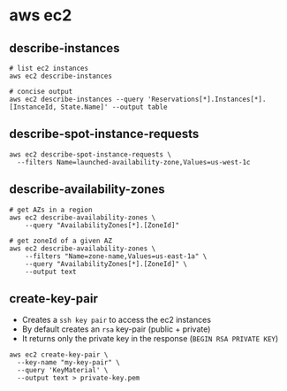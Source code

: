 # aws ec2

## describe-instances

```shell
# list ec2 instances
aws ec2 describe-instances

# concise output
aws ec2 describe-instances --query 'Reservations[*].Instances[*].[InstanceId, State.Name]' --output table
```

## describe-spot-instance-requests

```shell
aws ec2 describe-spot-instance-requests \
  --filters Name=launched-availability-zone,Values=us-west-1c
```

## describe-availability-zones

```shell
# get AZs in a region
aws ec2 describe-availability-zones \
    --query "AvailabilityZones[*].[ZoneId]"

# get zoneId of a given AZ
aws ec2 describe-availability-zones \
    --filters "Name=zone-name,Values=us-east-1a" \
    --query "AvailabilityZones[*].[ZoneId]" \
    --output text
```

## create-key-pair

- Creates a `ssh key pair` to access the ec2 instances
- By default creates an `rsa` key-pair (public + private)
- It returns only the private key in the response (`BEGIN RSA PRIVATE KEY`)

```shell
aws ec2 create-key-pair \
  --key-name "my-key-pair" \
  --query 'KeyMaterial' \
  --output text > private-key.pem
```
